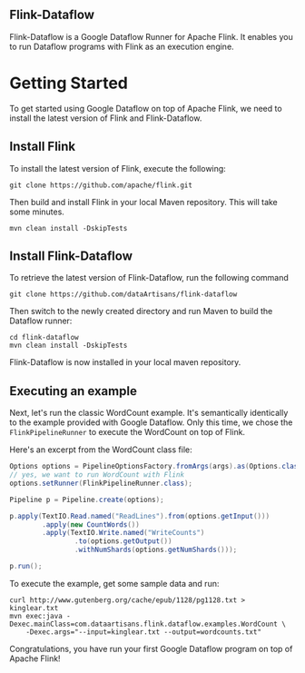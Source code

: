 Flink-Dataflow
--------------

Flink-Dataflow is a Google Dataflow Runner for Apache Flink. It enables you to
run Dataflow programs with Flink as an execution engine.

# Getting Started

To get started using Google Dataflow on top of Apache Flink, we need to install the
latest version of Flink and Flink-Dataflow.

## Install Flink ##

To install the latest version of Flink, execute the following:

    git clone https://github.com/apache/flink.git

Then build and install Flink in your local Maven repository. This will take some minutes.

    mvn clean install -DskipTests

## Install Flink-Dataflow ##

To retrieve the latest version of Flink-Dataflow, run the following command

    git clone https://github.com/dataArtisans/flink-dataflow

Then switch to the newly created directory and run Maven to build the Dataflow runner:

    cd flink-dataflow
    mvn clean install -DskipTests

Flink-Dataflow is now installed in your local maven repository.

## Executing an example

Next, let's run the classic WordCount example. It's semantically identically to
the example provided with Google Dataflow. Only this time, we chose the
`FlinkPipelineRunner` to execute the WordCount on top of Flink.

Here's an excerpt from the WordCount class file:

```java
Options options = PipelineOptionsFactory.fromArgs(args).as(Options.class);
// yes, we want to run WordCount with Flink
options.setRunner(FlinkPipelineRunner.class);

Pipeline p = Pipeline.create(options);

p.apply(TextIO.Read.named("ReadLines").from(options.getInput()))
		.apply(new CountWords())
		.apply(TextIO.Write.named("WriteCounts")
				.to(options.getOutput())
				.withNumShards(options.getNumShards()));

p.run();
```


To execute the example, get some sample data and run:


    curl http://www.gutenberg.org/cache/epub/1128/pg1128.txt > kinglear.txt
    mvn exec:java -Dexec.mainClass=com.dataartisans.flink.dataflow.examples.WordCount \
        -Dexec.args="--input=kinglear.txt --output=wordcounts.txt"


Congratulations, you have run your first Google Dataflow program on top of Apache Flink!
